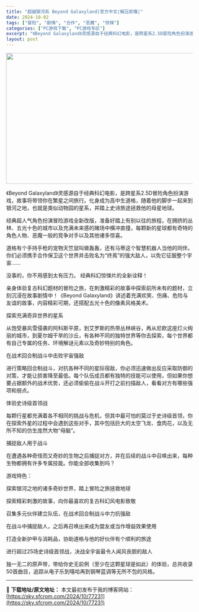 ```yaml
---
title: "超越银河系 Beyond Galaxyland|官方中文|解压即撸|"
date: 2024-10-02
tags: ["冒险", "剧情", "合作", "恶魔", "惊悚"]
categories: ["PC游戏下载", "PC游戏专区"]
excerpt: "《Beyond Galaxyland》灵感源自于经典科幻电影，是跨星系2.5D冒险角色扮演游戏，故事将带领你在繁星之间旅行。化身成为高中生道格，随着他的脚步一起来到银河之地，也就是类似动物园的星系，并踏上史诗旅途拯救他的母星地球。 经典超人气角色扮演冒险游戏全新改版，准备好踏上有别以往的旅程，在拥挤&hellip;"
layout: post
---
```


<img class="aligncenter size-full wp-image-77197" src="https://sky.sfcrom.com/wp-content/uploads/2024/10/2024100207053839.webp" alt="" width="616" height="353" />

《Beyond Galaxyland》灵感源自于经典科幻电影，是跨星系2.5D冒险角色扮演游戏，故事将带领你在繁星之间旅行。化身成为高中生道格，随着他的脚步一起来到银河之地，也就是类似动物园的星系，并踏上史诗旅途拯救他的母星地球。

经典超人气角色扮演冒险游戏全新改版，准备好踏上有别以往的旅程，在拥挤的丛林、五光十色的城市以及充满未来感的赌场中横冲直撞，每颗新的星球都有奇特的角色人物、恶魔一般的竞争对手以及其他诸多惊喜。

道格有个手持手枪的宠物天竺鼠叫做轰轰，还有马蒂这个智慧机器人当他的同伴。你们必须携手合作保卫这个世界并击败名为“终焉”的强大敌人，以免它征服整个宇宙……

没事的，你不用感到太有压力。
经典科幻惊悚片的全新诠释！

亲身体验复古科幻题材的冒险之旅，在刺激精彩的故事中探索前所未有的题材，立刻沉浸在故事剧情中！《Beyond Galaxyland》讲述着充满欢笑、伤痛、危险与友谊的故事，内容精彩可期，还搭配五光十色的像素风格美术。

探索充满奇异世界的星系

从饱受暴风雪侵袭的阿科斯平原，到艾罗斯的热带丛林峡谷，再从尼欧这座灯火绚丽的城市，到夏尔姆干旱的沙丘，有各种不同的独特世界等你去探索，每个世界都有自己专属的任务、环境解谜元素以及奇妙特别的角色。

在战术回合制战斗中击败宇宙强敌

进行策略回合制战斗，对抗各种不同的星际宿敌，你必须迅速做出反应采取防御的对策，才能让损害降至最低。每个队伍成员都有独特的技能可以使用，但如果你想要占据额外的战术优势，还必须偷偷在战斗开打之前扫描敌人，看看对方有哪些强项和弱点。

体验史诗级首领战

每颗行星都充满着各不相同的挑战与危机，但其中最可怕的莫过于史诗级首领，你在探索外星的过程中会遇到这些对手，其中包括巨大的太空飞龙、食肉花，以及无所不知的仿生庞然大物“母脑”。

捕捉敌人用于战斗

在遭遇各种奇怪而又奇妙的生物之后捕捉对方，并在后续的战斗中召唤出来，每种生物都拥有许多专属技能。你能全部收集到吗？

游戏特色：

探索银河之地的诸多奇妙世界，踏上冒险之旅拯救地球

探索精彩刺激的故事，向你最喜欢的复古科幻风电影致敬

召集多元伙伴建立队伍，在战术回合制战斗中力抗强敌

在战斗中捕捉敌人，之后再召唤出来成为盟友或当作增益效果使用

打造全新护甲与消耗品，协助道格与他的好伙伴有个顺利的旅途

进行超过25场史诗级首领战，决战全宇宙最令人闻风丧胆的敌人

独一无二的原声带，带给你史无前例（至少在这颗星球是如此）的体验，总共收录50首曲目，追踪从电子乐到嘻哈再到钢琴蓝调等无所不包的风格。

---
📖 **下载地址/原文地址：** 本文最初发布于我的博客网站：[https://sky.sfcrom.com/2024/10/77231](https://sky.sfcrom.com/2024/10/77231)
